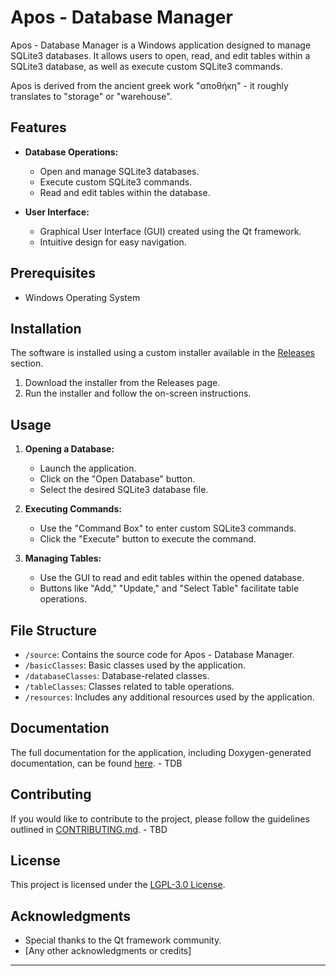 # Apos - Database Manager

Apos - Database Manager is a Windows application designed to manage SQLite3 databases. It allows users to open, read, and edit tables within a SQLite3 database, as well as execute custom SQLite3 commands.

Apos is derived from the ancient greek work "αποθήκη" - it roughly translates to "storage" or "warehouse".

## Features

- **Database Operations:**
  - Open and manage SQLite3 databases.
  - Execute custom SQLite3 commands.
  - Read and edit tables within the database.

- **User Interface:**
  - Graphical User Interface (GUI) created using the Qt framework.
  - Intuitive design for easy navigation.

## Prerequisites

- Windows Operating System

## Installation

The software is installed using a custom installer available in the [Releases](https://github.com/DefinitelyNotSimon13/Apos/releases) section. 

1. Download the installer from the Releases page.
2. Run the installer and follow the on-screen instructions.

## Usage

1. **Opening a Database:**
   - Launch the application.
   - Click on the "Open Database" button.
   - Select the desired SQLite3 database file.

2. **Executing Commands:**
   - Use the "Command Box" to enter custom SQLite3 commands.
   - Click the "Execute" button to execute the command.

3. **Managing Tables:**
   - Use the GUI to read and edit tables within the opened database.
   - Buttons like "Add," "Update," and "Select Table" facilitate table operations.

## File Structure

   - `/source`: Contains the source code for Apos - Database Manager.
   - `/basicClasses`: Basic classes used by the application.
   - `/databaseClasses`: Database-related classes.
   - `/tableClasses`: Classes related to table operations.
   - `/resources`: Includes any additional resources used by the application.

## Documentation

The full documentation for the application, including Doxygen-generated documentation, can be found [here]([ink-to-documentation](https://definitelynotsimon13.github.io/Apos/)). - TDB

## Contributing

If you would like to contribute to the project, please follow the guidelines outlined in [CONTRIBUTING.md](CONTRIBUTING.md). - TBD

## License

This project is licensed under the [LGPL-3.0 License](LICENSE.md).

## Acknowledgments

- Special thanks to the Qt framework community.
- [Any other acknowledgments or credits]

---

